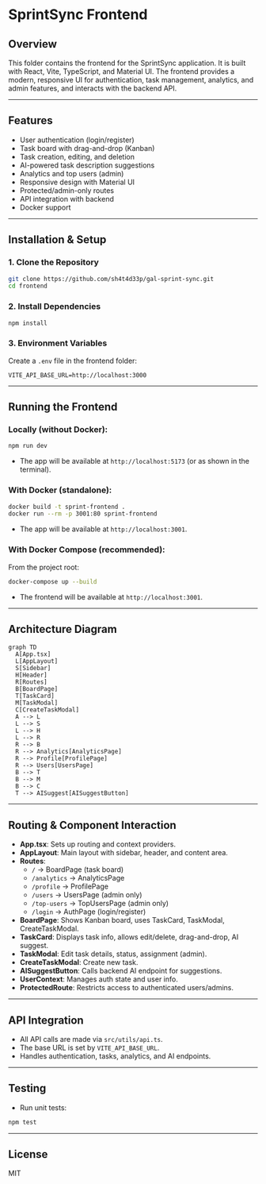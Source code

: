 # SprintSync Frontend

## Overview
This folder contains the frontend for the SprintSync application. It is built with React, Vite, TypeScript, and Material UI. The frontend provides a modern, responsive UI for authentication, task management, analytics, and admin features, and interacts with the backend API.

---

## Features
- User authentication (login/register)
- Task board with drag-and-drop (Kanban)
- Task creation, editing, and deletion
- AI-powered task description suggestions
- Analytics and top users (admin)
- Responsive design with Material UI
- Protected/admin-only routes
- API integration with backend
- Docker support

---

## Installation & Setup

### 1. Clone the Repository
```sh
git clone https://github.com/sh4t4d33p/gal-sprint-sync.git
cd frontend
```

### 2. Install Dependencies
```sh
npm install
```

### 3. Environment Variables
Create a `.env` file in the frontend folder:
```env
VITE_API_BASE_URL=http://localhost:3000
```

---

## Running the Frontend

### **Locally (without Docker):**
```sh
npm run dev
```
- The app will be available at `http://localhost:5173` (or as shown in the terminal).

### **With Docker (standalone):**
```sh
docker build -t sprint-frontend .
docker run --rm -p 3001:80 sprint-frontend
```
- The app will be available at `http://localhost:3001`.

### **With Docker Compose (recommended):**
From the project root:
```sh
docker-compose up --build
```
- The frontend will be available at `http://localhost:3001`.

---

## Architecture Diagram

```mermaid
graph TD
  A[App.tsx]
  L[AppLayout]
  S[Sidebar]
  H[Header]
  R[Routes]
  B[BoardPage]
  T[TaskCard]
  M[TaskModal]
  C[CreateTaskModal]
  A --> L
  L --> S
  L --> H
  L --> R
  R --> B
  R --> Analytics[AnalyticsPage]
  R --> Profile[ProfilePage]
  R --> Users[UsersPage]
  B --> T
  B --> M
  B --> C
  T --> AISuggest[AISuggestButton]
```

---

## Routing & Component Interaction

- **App.tsx**: Sets up routing and context providers.
- **AppLayout**: Main layout with sidebar, header, and content area.
- **Routes**:
  - `/` → BoardPage (task board)
  - `/analytics` → AnalyticsPage
  - `/profile` → ProfilePage
  - `/users` → UsersPage (admin only)
  - `/top-users` → TopUsersPage (admin only)
  - `/login` → AuthPage (login/register)
- **BoardPage**: Shows Kanban board, uses TaskCard, TaskModal, CreateTaskModal.
- **TaskCard**: Displays task info, allows edit/delete, drag-and-drop, AI suggest.
- **TaskModal**: Edit task details, status, assignment (admin).
- **CreateTaskModal**: Create new task.
- **AISuggestButton**: Calls backend AI endpoint for suggestions.
- **UserContext**: Manages auth state and user info.
- **ProtectedRoute**: Restricts access to authenticated users/admins.

---

## API Integration
- All API calls are made via `src/utils/api.ts`.
- The base URL is set by `VITE_API_BASE_URL`.
- Handles authentication, tasks, analytics, and AI endpoints.

---

## Testing
- Run unit tests:
```sh
npm test
```

---

## License
MIT
